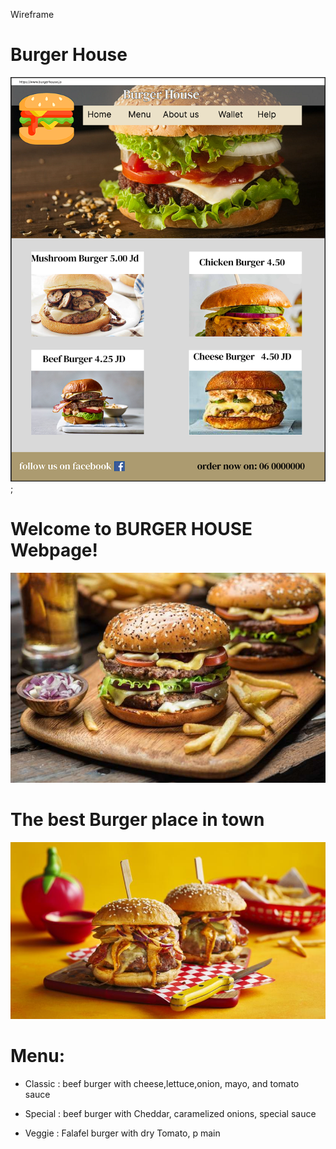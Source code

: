 Wireframe
# Burger House 

![Wireframe](Design.png);

# Welcome to BURGER HOUSE Webpage!

![Burger](best-nyc-burger-phpm4xlPf.jpeg)

# The best Burger place in town 

![Buger](black_and_blue_burger_95881_16x9.jpg)

# Menu:

+ Classic : beef burger with cheese,lettuce,onion, mayo, and tomato sauce 

+ Special : beef burger with Cheddar, caramelized onions, special sauce

+ Veggie : Falafel burger with dry Tomato, p
 main
